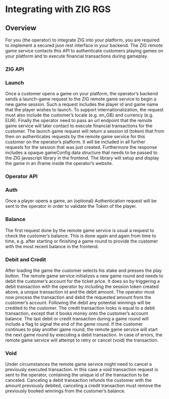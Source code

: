 # Integrating with ZIG RGS

## Overview

For you (the operator) to integrate ZIG into your platform, you are required to implement a secured json rest interface in your backend. The ZIG remote game service contacts this API to authenticate customers playing games on your platform and to execute financial transactions during gameplay.


### ZIG API

### Launch
Once a customer opens a game on your platform, the operator’s backend sends a launch-game request to the ZIG remote game service to begin a new game session. Such a request includes the player id and game name that the player wishes to launch. To support internationalization, the request must also include the customer’s locale (e.g. en_GB) and currency (e.g. EUR). Finally the operator need to pass an url endpoint that the remote game service will later contact to execute financial transactions for the customer.
The launch game request will return a session id (token) that from then on authenticates requests by the remote game service for this customer on the operator’s platform. It will be included in all further requests for the session that was just created.
Furthermore the response includes a opaque gameConfig data structure that needs to be passed to the ZIG javascript library in the frontend. The library will setup and display the game in an iframe inside the operator’s website.

### Operator API

### Auth
Once a player opens a game, an (optional) Authentication request will be sent to the operator in order to validate the Token of the player.

### Balance
The first request done by the remote game service is usual a request to check the customer’s balance. This is done again and again from time to time, e.g. after starting or finishing a game round to provide the customer with the most recent balance in the frontend.

### Debit and Credit
After loading the game the customer selects his stake and presses the play button. The remote game service initializes a new game round and needs to debit the customer’s account for the ticket price. It does so by triggering a debit transaction with the operator by including the session token created above, a unique transaction id and the debit amount. The operator must now process the transaction and debit the requested amount from the customer’s account.
Following the debit any potential winnings will be credited to the customer. The credit transaction looks is equal to a debit transaction, except that it books money onto the customer’s account balance.
The last debit or credit transaction during a game round will include a flag to signal the end of the game round. If the customer continues to play another game round, the remote game service will start the next game round by executing a debit transaction.
In case of errors, the remote game service will attempt to retry or cancel (void) the transaction.

### Void
Under circumstances the remote game service might need to cancel a previously executed transaction. In this case a void transaction request is sent to the operator, containing the unique id of the transaction to be canceled. Canceling a debit transaction refunds the customer with the amount previously debited, canceling a credit transaction must remove the previously booked winnings from the customer’s balance.
